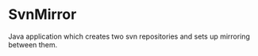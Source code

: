 # SvnMirror

Java application which creates two svn repositories and sets up mirroring between them.
